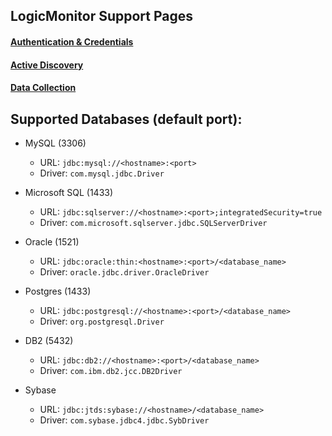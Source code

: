 ## LogicMonitor Support Pages

#### [Authentication & Credentials](https://www.logicmonitor.com/support/getting-started/advanced-logicmonitor-setup/defining-authentication-credentials/)

#### [Active Discovery](https://www.logicmonitor.com/support/datasources/active-discovery/jdbc-active-discovery/)

#### [Data Collection](https://www.logicmonitor.com/support/datasources/data-collection-methods/jdbc-data-collection/)

## Supported Databases (default port):
* MySQL (3306)
  * URL: ```jdbc:mysql://<hostname>:<port>```
  * Driver: ```com.mysql.jdbc.Driver```

* Microsoft SQL (1433)
  * URL: ```jdbc:sqlserver://<hostname>:<port>;integratedSecurity=true```
  * Driver: ```com.microsoft.sqlserver.jdbc.SQLServerDriver```

* Oracle (1521)
  * URL: ```jdbc:oracle:thin:<hostname>:<port>/<database_name>```
  * Driver: ```oracle.jdbc.driver.OracleDriver```

* Postgres (1433)
  * URL: ```jdbc:postgresql://<hostname>:<port>/<database_name>```
  * Driver: ```org.postgresql.Driver```

* DB2 (5432)
  * URL: ```jdbc:db2://<hostname>:<port>/<database_name>```
  * Driver: ```com.ibm.db2.jcc.DB2Driver```

* Sybase 
  * URL: ```jdbc:jtds:sybase://<hostname>/<database_name>```
  * Driver: ```com.sybase.jdbc4.jdbc.SybDriver```
